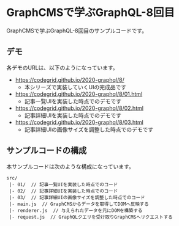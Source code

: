 # GraphCMSで学ぶGraphQL-8回目

GraphCMSで学ぶGraphQL-8回目のサンプルコードです。

## デモ

各デモのURLは、以下のようになっています。

- https://codegrid.github.io/2020-graphql/8/
  - 本シリーズで実装していくUIの完成品です
- https://codegrid.github.io/2020-graphql/8/01.html
  - 記事一覧UIを実装した時点でのデモです
- https://codegrid.github.io/2020-graphql/8/02.html
  - 記事詳細UIを実装した時点でのデモです
- https://codegrid.github.io/2020-graphql/8/03.html
  - 記事詳細UIの画像サイズを調整した時点でのデモです

## サンプルコードの構成

本サンプルコードは次のような構成になっています。

```text
src/
 |- 01/  // 記事一覧UIを実装した時点でのコード
 |- 02/  // 記事詳細UIを実装した時点でのコード
 |- 03/  // 記事詳細UIの画像サイズを調整した時点でのコード
 |- main.js  // GraphCMSからデータを取得してDOMへ反映する
 |- renderer.js  // 与えられたデータを元にDOMを構築する
 |- request.js  // GraphQLクエリを受け取りGraphCMSへリクエストする
```
